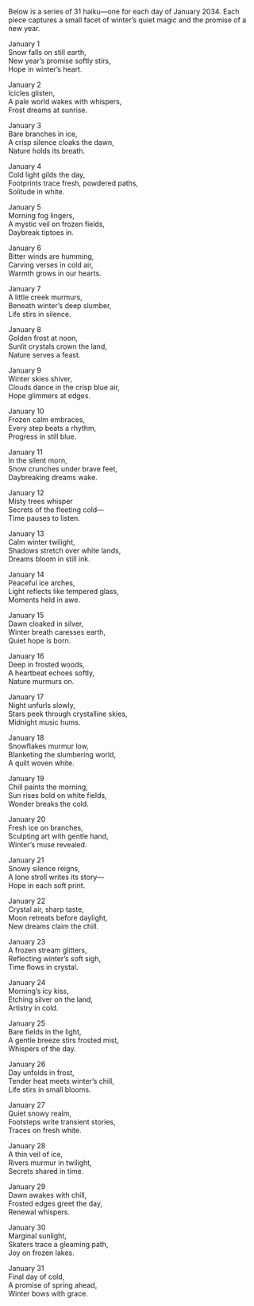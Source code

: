 Below is a series of 31 haiku—one for each day of January 2034. Each piece captures a small facet of winter’s quiet magic and the promise of a new year.

January 1  
Snow falls on still earth,  
New year’s promise softly stirs,  
Hope in winter’s heart.

January 2  
Icicles glisten,  
A pale world wakes with whispers,  
Frost dreams at sunrise.

January 3  
Bare branches in ice,  
A crisp silence cloaks the dawn,  
Nature holds its breath.

January 4  
Cold light gilds the day,  
Footprints trace fresh, powdered paths,  
Solitude in white.

January 5  
Morning fog lingers,  
A mystic veil on frozen fields,  
Daybreak tiptoes in.

January 6  
Bitter winds are humming,  
Carving verses in cold air,  
Warmth grows in our hearts.

January 7  
A little creek murmurs,  
Beneath winter’s deep slumber,  
Life stirs in silence.

January 8  
Golden frost at noon,  
Sunlit crystals crown the land,  
Nature serves a feast.

January 9  
Winter skies shiver,  
Clouds dance in the crisp blue air,  
Hope glimmers at edges.

January 10  
Frozen calm embraces,  
Every step beats a rhythm,  
Progress in still blue.

January 11  
In the silent morn,  
Snow crunches under brave feet,  
Daybreaking dreams wake.

January 12  
Misty trees whisper  
Secrets of the fleeting cold—  
Time pauses to listen.

January 13  
Calm winter twilight,  
Shadows stretch over white lands,  
Dreams bloom in still ink.

January 14  
Peaceful ice arches,  
Light reflects like tempered glass,  
Moments held in awe.

January 15  
Dawn cloaked in silver,  
Winter breath caresses earth,  
Quiet hope is born.

January 16  
Deep in frosted woods,  
A heartbeat echoes softly,  
Nature murmurs on.

January 17  
Night unfurls slowly,  
Stars peek through crystalline skies,  
Midnight music hums.

January 18  
Snowflakes murmur low,  
Blanketing the slumbering world,  
A quilt woven white.

January 19  
Chill paints the morning,  
Sun rises bold on white fields,  
Wonder breaks the cold.

January 20  
Fresh ice on branches,  
Sculpting art with gentle hand,  
Winter’s muse revealed.

January 21  
Snowy silence reigns,  
A lone stroll writes its story—  
Hope in each soft print.

January 22  
Crystal air, sharp taste,  
Moon retreats before daylight,  
New dreams claim the chill.

January 23  
A frozen stream glitters,  
Reflecting winter’s soft sigh,  
Time flows in crystal.

January 24  
Morning’s icy kiss,  
Etching silver on the land,  
Artistry in cold.

January 25  
Bare fields in the light,  
A gentle breeze stirs frosted mist,  
Whispers of the day.

January 26  
Day unfolds in frost,  
Tender heat meets winter’s chill,  
Life stirs in small blooms.

January 27  
Quiet snowy realm,  
Footsteps write transient stories,  
Traces on fresh white.

January 28  
A thin veil of ice,  
Rivers murmur in twilight,  
Secrets shared in time.

January 29  
Dawn awakes with chill,  
Frosted edges greet the day,  
Renewal whispers.

January 30  
Marginal sunlight,  
Skaters trace a gleaming path,  
Joy on frozen lakes.

January 31  
Final day of cold,  
A promise of spring ahead,  
Winter bows with grace.
